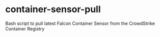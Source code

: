 # container-sensor-pull
Bash script to pull latest Falcon Container Sensor from the CrowdStrike Container Registry
